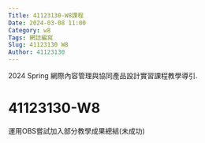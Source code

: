 ```yaml
---
Title: 41123130-W8課程 
Date: 2024-03-08 11:00
Category: w8
Tags: 網誌編寫
Slug: 41123130 W8
Author: 41123130
---
```


2024 Spring 網際內容管理與協同產品設計實習課程教學導引.

<!-- PELICAN_END_SUMMARY -->

# 41123130-W8
運用OBS嘗試加入部分教學成果總結(未成功)